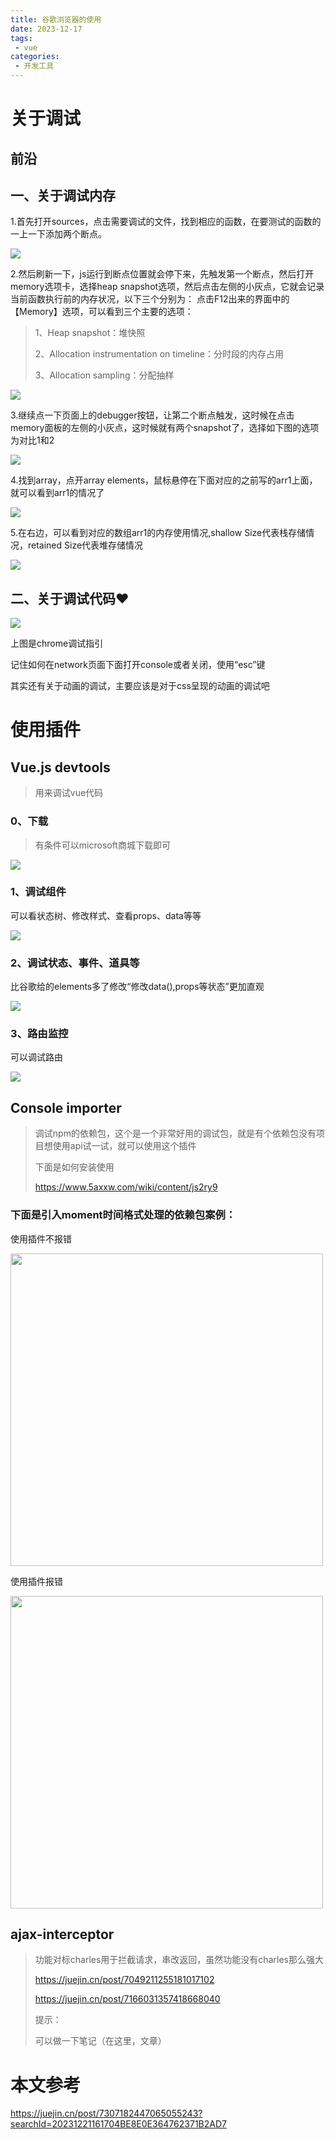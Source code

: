```yaml
---
title: 谷歌浏览器的使用
date: 2023-12-17
tags:
 - vue
categories:
 - 开发工具
---
```


# 关于调试

## 前沿

## 一、关于调试内存

1.首先打开sources，点击需要调试的文件，找到相应的函数，在要测试的函数的一上一下添加两个断点。

<div>
<img src="../../../.vuepress/public/images/chrome/chrome7.png"/>
</div>

2.然后刷新一下，js运行到断点位置就会停下来，先触发第一个断点，然后打开memory选项卡，选择heap snapshot选项，然后点击左侧的小灰点，它就会记录当前函数执行前的内存状况，以下三个分别为：
点击F12出来的界面中的【Memory】选项，可以看到三个主要的选项：

> 1、Heap snapshot：堆快照
>
> 2、Allocation instrumentation on timeline：分时段的内存占用
>
> 3、Allocation sampling：分配抽样

<div>
<img src="../../../.vuepress/public/images/chrome/chrome8.png"/>
</div>

3.继续点一下页面上的debugger按钮，让第二个断点触发，这时候在点击memory面板的左侧的小灰点，这时候就有两个snapshot了，选择如下图的选项为对比1和2

<div>
<img src="../../../.vuepress/public/images/chrome/chrome9.png"/>
</div>

4.找到array，点开array elements，鼠标悬停在下面对应的之前写的arr1上面，就可以看到arr1的情况了

<div>
<img src="../../../.vuepress/public/images/chrome/chrome10.png"/>
</div>

5.在右边，可以看到对应的数组arr1的内存使用情况,shallow Size代表栈存储情况，retained Size代表堆存储情况

<div>
<img src="../../../.vuepress/public/images/chrome/chrome11.png"/>
</div>

## 二、关于调试代码❤️

<div>
<img src="../../../.vuepress/public/images/chrome/chrome12.png"/>
</div>

上图是chrome调试指引

记住如何在network页面下面打开console或者关闭，使用“esc”键

其实还有关于动画的调试，主要应该是对于css呈现的动画的调试吧

# 使用插件

## Vue.js devtools

> 用来调试vue代码

### 0、下载

> 有条件可以microsoft商城下载即可

<div>
<img src="../../../.vuepress/public/images/chrome/chrome1.png"/>
</div>

### 1、调试组件

可以看状态树、修改样式、查看props、data等等

<div>
<img src="../../../.vuepress/public/images/chrome/chrome2.png"/>
</div>



### 2、调试状态、事件、道具等

比谷歌给的elements多了修改“修改data(),props等状态”更加直观

<div>
<img src="../../../.vuepress/public/images/chrome/chrome3.png"/>
</div>

### 3、路由监控

可以调试路由

<div>
<img src="../../../.vuepress/public/images/chrome/chrome4.png"/>
</div>

## Console importer

> 调试npm的依赖包，这个是一个非常好用的调试包，就是有个依赖包没有项目想使用api试一试，就可以使用这个插件
>
> 下面是如何安装使用
>
> https://www.5axxw.com/wiki/content/js2ry9



### 下面是引入moment时间格式处理的依赖包案例：

使用插件不报错

<div>
 <img src="../../../.vuepress/public/images/chrome/chrome6.png" height="500"/>
</div>

使用插件报错

<div>
 <img src="../../../.vuepress/public/images/chrome/chrome5.png" height="500"/>
</div>

## 



## ajax-interceptor

> 功能对标charles用于拦截请求，串改返回，虽然功能没有charles那么强大
>
> https://juejin.cn/post/7049211255181017102
>
> https://juejin.cn/post/7166031357418668040
>
> 提示：
>
> 可以做一下笔记（在这里，文章）

# 本文参考

https://juejin.cn/post/7307182447065055243?searchId=20231221161704BE8E0E364762371B2AD7

